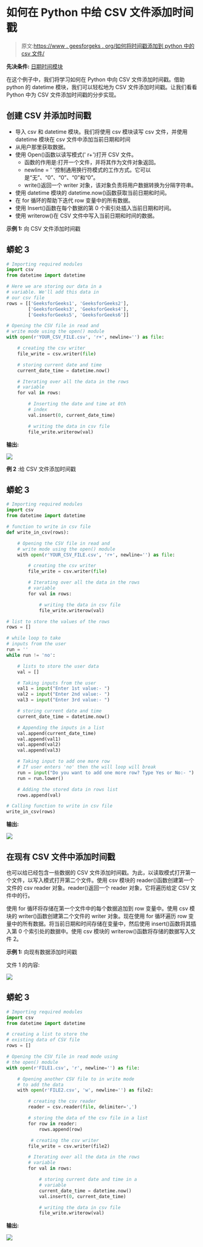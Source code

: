 # 如何在 Python 中给 CSV 文件添加时间戳

> 原文:[https://www . geesforgeks . org/如何将时间戳添加到 python 中的 csv 文件/](https://www.geeksforgeeks.org/how-to-add-timestamp-to-csv-file-in-python/)

**先决条件:** [日期时间模块](https://www.geeksforgeeks.org/python-datetime-module/)

在这个例子中，我们将学习如何在 Python 中向 CSV 文件添加时间戳。借助 python 的 datetime 模块，我们可以轻松地为 CSV 文件添加时间戳。让我们看看 Python 中为 CSV 文件添加时间戳的分步实现。

## 创建 CSV 并添加时间戳

*   导入 csv 和 datetime 模块。我们将使用 csv 模块读写 csv 文件，并使用 datetime 模块在 csv 文件中添加当前日期和时间
*   从用户那里获取数据。
*   使用 Open()函数以读写模式(' r+')打开 CSV 文件。
    *   函数的作用是:打开一个文件，并将其作为文件对象返回。
    *   newline = ' '控制通用换行符模式的工作方式。它可以是“无”、“0”、“0”、“0”和“0”。
    *   write()返回一个 writer 对象，该对象负责将用户数据转换为分隔字符串。
*   使用 datetime 模块的 datetime.now()函数获取当前日期和时间。
*   在 for 循环的帮助下迭代 row 变量中的所有数据。
*   使用 Insert()函数在每个数据的第 0 个索引处插入当前日期和时间。
*   使用 writerow()在 CSV 文件中写入当前日期和时间的数据。

**示例 1:** 向 CSV 文件添加时间戳

## 蟒蛇 3

```py
# Importing required modules
import csv
from datetime import datetime

# Here we are storing our data in a
# variable. We'll add this data in
# our csv file
rows = [['GeeksforGeeks1', 'GeeksforGeeks2'],
        ['GeeksforGeeks3', 'GeeksforGeeks4'],
        ['GeeksforGeeks5', 'GeeksforGeeks6']]

# Opening the CSV file in read and
# write mode using the open() module
with open(r'YOUR_CSV_FILE.csv', 'r+', newline='') as file:

    # creating the csv writer
    file_write = csv.writer(file)

    # storing current date and time
    current_date_time = datetime.now()

    # Iterating over all the data in the rows 
    # variable
    for val in rows:

        # Inserting the date and time at 0th 
        # index
        val.insert(0, current_date_time)

        # writing the data in csv file
        file_write.writerow(val)
```

**输出:**

![](img/693fad255e02c12c078c7852cd8b676f.png)

**例 2** :给 CSV 文件添加时间戳

## 蟒蛇 3

```py
# Importing required modules
import csv
from datetime import datetime

# function to write in csv file
def write_in_csv(rows):

    # Opening the CSV file in read and
    # write mode using the open() module
    with open(r'YOUR_CSV_FILE.csv', 'r+', newline='') as file:

        # creating the csv writer
        file_write = csv.writer(file)

        # Iterating over all the data in the rows 
        # variable
        for val in rows:

            # writing the data in csv file
            file_write.writerow(val)

# list to store the values of the rows
rows = []

# while loop to take
# inputs from the user
run = ''
while run != 'no':

    # lists to store the user data
    val = []

    # Taking inputs from the user
    val1 = input("Enter 1st value:- ")
    val2 = input("Enter 2nd value:- ")
    val3 = input("Enter 3rd value:- ")

    # storing current date and time
    current_date_time = datetime.now()

    # Appending the inputs in a list
    val.append(current_date_time)
    val.append(val1)
    val.append(val2)
    val.append(val3)

    # Taking input to add one more row
    # If user enters 'no' then the will loop will break
    run = input("Do you want to add one more row? Type Yes or No:- ")
    run = run.lower()

    # Adding the stored data in rows list
    rows.append(val)

# Calling function to write in csv file
write_in_csv(rows)
```

**输出:**

![](img/ad2b05a6a76ce45071e55f2316aef7a8.png)

## 在现有 CSV 文件中添加时间戳

也可以给已经包含一些数据的 CSV 文件添加时间戳。为此，以读取模式打开第一个文件，以写入模式打开第二个文件。使用 csv 模块的 reader()函数创建第一个文件的 csv reader 对象。reader()返回一个 reader 对象，它将遍历给定 CSV 文件中的行。

使用 for 循环将存储在第一个文件中的每个数据追加到 row 变量中。使用 csv 模块的 writer()函数创建第二个文件的 writer 对象。现在使用 for 循环遍历 row 变量中的所有数据。将当前日期和时间存储在变量中，然后使用 insert()函数将其插入第 0 个索引处的数据中。使用 csv 模块的 writerow()函数将存储的数据写入文件 2。

**示例 1:** 向现有数据添加时间戳

文件 1 的内容:

![](img/935912cfec0811e6b3697ec7152bf0fe.png)

## 蟒蛇 3

```py
# Importing required modules
import csv
from datetime import datetime

# creating a list to store the
# existing data of CSV file
rows = []

# Opening the CSV file in read mode using 
# the open() module
with open(r'FILE1.csv', 'r', newline='') as file:

    # Opening another CSV file to in write mode 
    # to add the data
    with open(r'FILE2.csv', 'w', newline='') as file2:

        # creating the csv reader
        reader = csv.reader(file, delimiter=',')

        # storing the data of the csv file in a list
        for row in reader:
            rows.append(row)

         # creating the csv writer
        file_write = csv.writer(file2)

        # Iterating over all the data in the rows
        # variable
        for val in rows:

            # storing current date and time in a
            # variable
            current_date_time = datetime.now()
            val.insert(0, current_date_time)

            # writing the data in csv file
            file_write.writerow(val)
```

**输出:**

![](img/f6e4c0487612f3a31eebd925b89ee414.png)